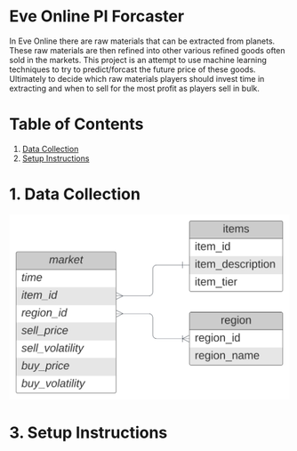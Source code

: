 # Eve Online PI Forcaster
In Eve Online there are raw materials that can be extracted from planets. These raw materials are then refined into other various refined goods often sold in the markets. 
This project is an attempt to use machine learning techniques to try to predict/forcast the future price of these goods. Ultimately to decide which raw materials players should invest time in extracting and when to sell for the most profit as players sell in bulk. 

# Table of Contents
1. [Data Collection](#data-collection)
3. [Setup Instructions](#setup-instructions)


# 1. Data Collection
![](ERD.svg)

# 3. Setup Instructions